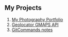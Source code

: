 ## My Projects

1. [My Photography Portfolio](http://cmedicherla.github.io/photography)
1. [Geolocator GMAPS API](http://cmedicherla.github.io/geolocator.html)
1. [GitCommands notes](http://cmedicherla.github.io/gitCommands.md)

